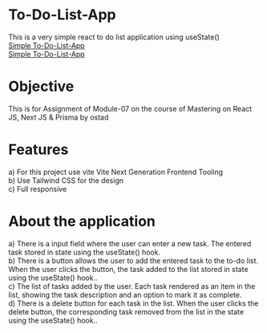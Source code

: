 # To-Do-List-App
This is a very simple react to do list application using useState() <br>
[Simple To-Do-List-App](https://rasel22-to-do-list-app.netlify.app/ "Go to the website netlify") <br>
[Simple To-Do-List-App](https://to-do-list-app-beige.vercel.app/?vercelToolbarCode=vapOJK6NCYpqxsO "Go to the website vercel")

# Objective
This is for Assignment of Module-07 on the course of Mastering on React JS, Next JS & Prisma by ostad
# Features
a) For this project use vite Vite Next Generation Frontend Tooling <br>
b) Use Tailwind CSS for the design <br>
c) Full responsive <br>

# About the application
a)	There is a input field where the user can enter a new task. The entered task stored in state using the useState() hook.<br>
b)	There is a button allows the user to add the entered task to the to-do list. When the user clicks the button, the task added to the list stored 
    in state using the useState() hook..<br>
c)	The list of tasks added by the user. Each task rendered as an item in the list, showing the task description and an option to mark it as complete.<br>
d)	There is a delete button for each task in the list. When the user clicks the delete button, the corresponding task removed from the list in the 
    state using the useState() hook..<br>
